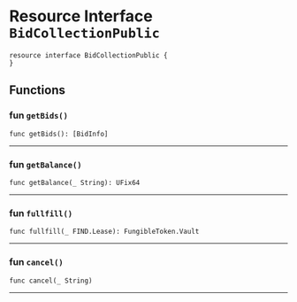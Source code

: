 # Resource Interface `BidCollectionPublic`

```cadence
resource interface BidCollectionPublic {
}
```

## Functions

### fun `getBids()`

```cadence
func getBids(): [BidInfo]
```

---

### fun `getBalance()`

```cadence
func getBalance(_ String): UFix64
```

---

### fun `fullfill()`

```cadence
func fullfill(_ FIND.Lease): FungibleToken.Vault
```

---

### fun `cancel()`

```cadence
func cancel(_ String)
```

---
